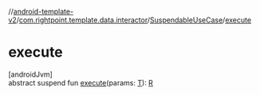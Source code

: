 //[android-template-v2](../../../index.md)/[com.rightpoint.template.data.interactor](../index.md)/[SuspendableUseCase](index.md)/[execute](execute.md)

# execute

[androidJvm]\
abstract suspend fun [execute](execute.md)(params: [T](index.md)): [R](index.md)
